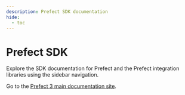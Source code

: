 ```yaml
---
description: Prefect SDK documentation
hide:
  - toc
---
```


# Prefect SDK

Explore the SDK documentation for Prefect and the Prefect integration libraries using the sidebar navigation.

Go to the [Prefect 3 main documentation site](https://docs-3.prefect.io/).
